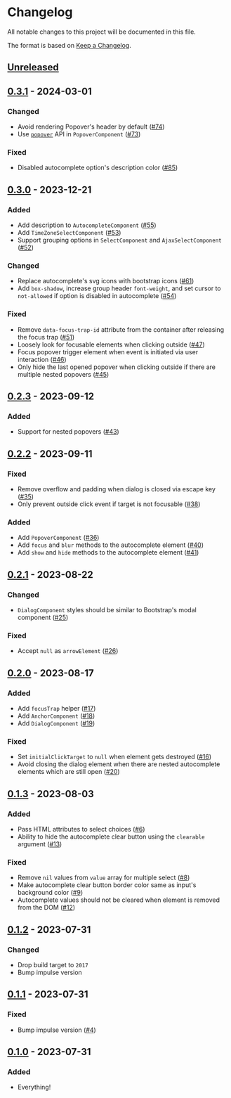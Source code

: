# Changelog

All notable changes to this project will be documented in this file.

The format is based on [Keep a Changelog](https://keepachangelog.com/en/1.0.0/).

## [Unreleased]

## [0.3.1] - 2024-03-01

### Changed

- Avoid rendering Popover's header by default ([#74](https://github.com/Ambiki/impulse_view_components/pull/74))
- Use [`popover`](https://developer.mozilla.org/en-US/docs/Web/API/Popover_API) API in `PopoverComponent` ([#73](https://github.com/Ambiki/impulse_view_components/pull/73))

### Fixed

- Disabled autocomplete option's description color ([#85](https://github.com/Ambiki/impulse_view_components/pull/85))

## [0.3.0] - 2023-12-21

### Added

- Add description to `AutocompleteComponent` ([#55](https://github.com/Ambiki/impulse_view_components/pull/55))
- Add `TimeZoneSelectComponent` ([#53](https://github.com/Ambiki/impulse_view_components/pull/53))
- Support grouping options in `SelectComponent` and `AjaxSelectComponent` ([#52](https://github.com/Ambiki/impulse_view_components/pull/52))

### Changed

- Replace autocomplete's svg icons with bootstrap icons ([#61](https://github.com/Ambiki/impulse_view_components/pull/61))
- Add `box-shadow`, increase group header `font-weight`, and set cursor to `not-allowed` if option is disabled in autocomplete ([#54](https://github.com/Ambiki/impulse_view_components/pull/54))

### Fixed

- Remove `data-focus-trap-id` attribute from the container after releasing the focus trap ([#51](https://github.com/Ambiki/impulse_view_components/pull/51))
- Loosely look for focusable elements when clicking outside ([#47](https://github.com/Ambiki/impulse_view_components/pull/47))
- Focus popover trigger element when event is initiated via user interaction ([#46](https://github.com/Ambiki/impulse_view_components/pull/46))
- Only hide the last opened popover when clicking outside if there are multiple nested popovers ([#45](https://github.com/Ambiki/impulse_view_components/pull/45))

## [0.2.3] - 2023-09-12

### Added

- Support for nested popovers ([#43](https://github.com/Ambiki/impulse_view_components/pull/43))

## [0.2.2] - 2023-09-11

### Fixed

- Remove overflow and padding when dialog is closed via escape key ([#35](https://github.com/Ambiki/impulse_view_components/pull/35))
- Only prevent outside click event if target is not focusable ([#38](https://github.com/Ambiki/impulse_view_components/pull/38))

### Added

- Add `PopoverComponent` ([#36](https://github.com/Ambiki/impulse_view_components/pull/36))
- Add `focus` and `blur` methods to the autocomplete element ([#40](https://github.com/Ambiki/impulse_view_components/pull/40))
- Add `show` and `hide` methods to the autocomplete element ([#41](https://github.com/Ambiki/impulse_view_components/pull/41))

## [0.2.1] - 2023-08-22

### Changed

- `DialogComponent` styles should be similar to Bootstrap's modal component ([#25](https://github.com/Ambiki/impulse_view_components/pull/25))

### Fixed

- Accept `null` as `arrowElement` ([#26](https://github.com/Ambiki/impulse_view_components/pull/26))

## [0.2.0] - 2023-08-17

### Added

- Add `focusTrap` helper ([#17](https://github.com/Ambiki/impulse_view_components/pull/17))
- Add `AnchorComponent` ([#18](https://github.com/Ambiki/impulse_view_components/pull/18))
- Add `DialogComponent` ([#19](https://github.com/Ambiki/impulse_view_components/pull/19))

### Fixed

- Set `initialClickTarget` to `null` when element gets destroyed ([#16](https://github.com/Ambiki/impulse_view_components/pull/16))
- Avoid closing the dialog element when there are nested autocomplete elements which are still open ([#20](https://github.com/Ambiki/impulse_view_components/pull/20))

## [0.1.3] - 2023-08-03

### Added

- Pass HTML attributes to select choices ([#6](https://github.com/Ambiki/impulse_view_components/pull/6))
- Ability to hide the autocomplete clear button using the `clearable` argument ([#13](https://github.com/Ambiki/impulse_view_components/pull/13))

### Fixed

- Remove `nil` values from `value` array for multiple select ([#8](https://github.com/Ambiki/impulse_view_components/pull/8))
- Make autocomplete clear button border color same as input's background color ([#9](https://github.com/Ambiki/impulse_view_components/pull/9))
- Autocomplete values should not be cleared when element is removed from the DOM ([#12](https://github.com/Ambiki/impulse_view_components/pull/12))

## [0.1.2] - 2023-07-31

### Changed

- Drop build target to `2017`
- Bump impulse version

## [0.1.1] - 2023-07-31

### Fixed

- Bump impulse version ([#4](https://github.com/Ambiki/impulse_view_components/pull/4))

## [0.1.0] - 2023-07-31

### Added

- Everything!

[unreleased]: https://github.com/Ambiki/impulse_view_components/compare/v0.3.1...HEAD
[0.3.1]: https://github.com/Ambiki/impulse_view_components/compare/v0.3.0...v0.3.1
[0.3.0]: https://github.com/Ambiki/impulse_view_components/compare/v0.2.3...v0.3.0
[0.2.3]: https://github.com/Ambiki/impulse_view_components/compare/v0.2.2...v0.2.3
[0.2.2]: https://github.com/Ambiki/impulse_view_components/compare/v0.2.1...v0.2.2
[0.2.1]: https://github.com/Ambiki/impulse_view_components/compare/v0.2.0...v0.2.1
[0.2.0]: https://github.com/Ambiki/impulse_view_components/compare/v0.1.3...v0.2.0
[0.1.3]: https://github.com/Ambiki/impulse_view_components/compare/v0.1.2...v0.1.3
[0.1.2]: https://github.com/Ambiki/impulse_view_components/compare/v0.1.1...v0.1.2
[0.1.1]: https://github.com/Ambiki/impulse_view_components/compare/v0.1.0...v0.1.1
[0.1.0]: https://github.com/Ambiki/impulse_view_components/releases/tag/v0.1.0
